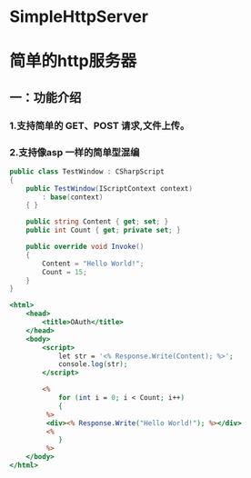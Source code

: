 # SimpleHttpServer

简单的http服务器
====================

## 一：功能介绍

### 1.支持简单的 GET、POST 请求,文件上传。
### 2.支持像asp 一样的简单型混编
```C#
public class TestWindow : CSharpScript
{
	public TestWindow(IScriptContext context)
		: base(context)
	{ }

	public string Content { get; set; }
	public int Count { get; private set; }

	public override void Invoke()
	{
		Content = "Hello World!";
		Count = 15;
	}
}
```
```ASP
<html>
	<head>
		<title>OAuth</title>
	</head>
	<body>
        <script>
            let str = '<% Response.Write(Content); %>';
            console.log(str);
        </script>

        <%
            for (int i = 0; i < Count; i++)
            {
         %>
         <div><% Response.Write("Hello World!"); %></div>
         <%
            }
         %>
	</body>
</html>
```